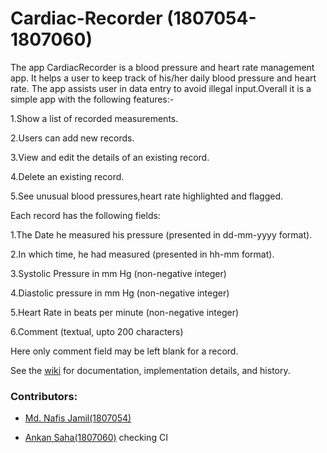 # Cardiac-Recorder (1807054-1807060)
The app CardiacRecorder is a blood pressure and heart rate management app. It helps a user to keep track of his/her daily blood pressure and heart rate. The app assists user in data entry to avoid illegal input.Overall it is a simple app with the following features:-

1.Show a list of recorded measurements.

2.Users can add new records.

3.View and edit the details of an existing record.

4.Delete an existing record.

5.See unusual blood pressures,heart rate highlighted and flagged.

Each record has the following fields:

1.The Date he measured his pressure (presented in dd-mm-yyyy format).

2.In which time, he had measured (presented in hh-mm format).

3.Systolic Pressure in mm Hg (non-negative integer)

4.Diastolic pressure in mm Hg (non-negative integer)

5.Heart Rate in beats per minute (non-negative integer)

6.Comment (textual, upto 200 characters)

Here only comment field may be left blank for a record.

See the [wiki](https://github.com/1807054-1807060/Cardiac-Recorder/wiki) for documentation, implementation details, and history.



### Contributors:

  * [Md. Nafis Jamil(1807054)](https://github.com/Nafis-Jamil)

  * [Ankan Saha(1807060)](https://github.com/AnkanSaha18)
 checking CI
